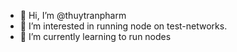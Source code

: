 - 👋 Hi, I’m @thuytranpharm
- 👀 I’m interested in running node on test-networks.
- 🌱 I’m currently learning to run nodes


<!---
thuytranpharm/thuytranpharm is a ✨ special ✨ repository because its `README.md` (this file) appears on your GitHub profile.
You can click the Preview link to take a look at your changes.
--->
